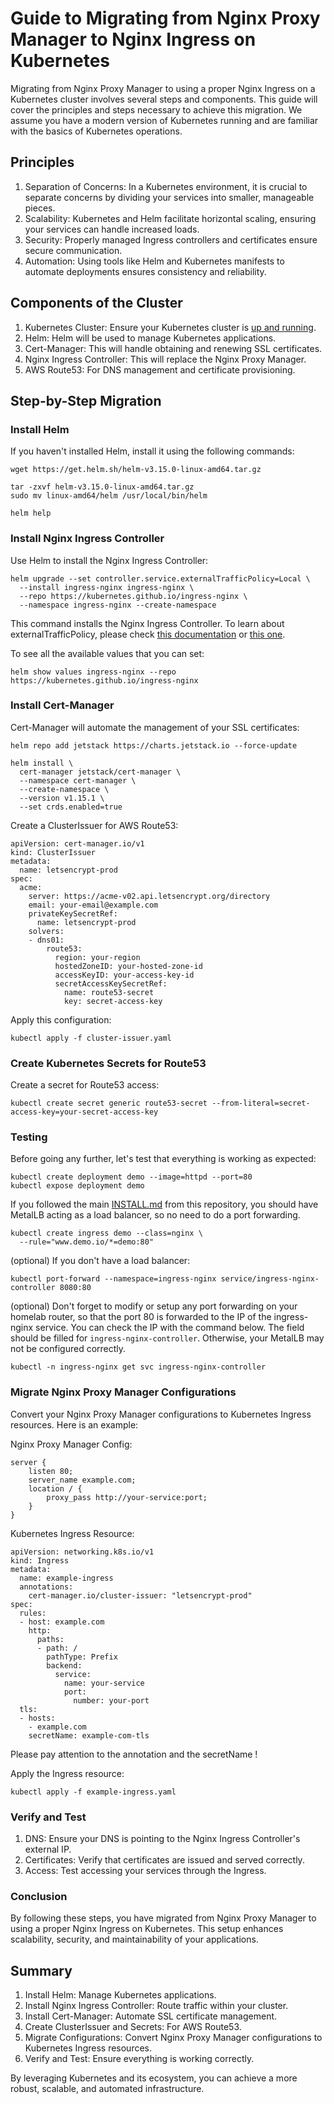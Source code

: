 # Guide to Migrating from Nginx Proxy Manager to Nginx Ingress on Kubernetes

Migrating from Nginx Proxy Manager to using a proper Nginx Ingress on a Kubernetes cluster involves several steps and components. This guide will cover the principles and steps necessary to achieve this migration. We assume you have a modern version of Kubernetes running and are familiar with the basics of Kubernetes operations.

## Principles

1. Separation of Concerns: In a Kubernetes environment, it is crucial to separate concerns by dividing your services into smaller, manageable pieces.
2. Scalability: Kubernetes and Helm facilitate horizontal scaling, ensuring your services can handle increased loads.
3. Security: Properly managed Ingress controllers and certificates ensure secure communication.
4. Automation: Using tools like Helm and Kubernetes manifests to automate deployments ensures consistency and reliability.

## Components of the Cluster

1. Kubernetes Cluster: Ensure your Kubernetes cluster is [up and running](../INSTALL.md).
2. Helm: Helm will be used to manage Kubernetes applications.
3. Cert-Manager: This will handle obtaining and renewing SSL certificates.
4. Nginx Ingress Controller: This will replace the Nginx Proxy Manager.
5. AWS Route53: For DNS management and certificate provisioning.

## Step-by-Step Migration

### Install Helm

If you haven't installed Helm, install it using the following commands:

```
wget https://get.helm.sh/helm-v3.15.0-linux-amd64.tar.gz
```

```
tar -zxvf helm-v3.15.0-linux-amd64.tar.gz
sudo mv linux-amd64/helm /usr/local/bin/helm
```

```
helm help
```

### Install Nginx Ingress Controller

Use Helm to install the Nginx Ingress Controller:

```
helm upgrade --set controller.service.externalTrafficPolicy=Local \
  --install ingress-nginx ingress-nginx \
  --repo https://kubernetes.github.io/ingress-nginx \
  --namespace ingress-nginx --create-namespace
```

This command installs the Nginx Ingress Controller. To learn about externalTrafficPolicy, please check [this documentation](https://metallb.universe.tf/usage/#traffic-policies) or [this one](https://kubernetes.github.io/ingress-nginx/user-guide/retaining-client-ipaddress/).

To see all the available values that you can set:

```
helm show values ingress-nginx --repo https://kubernetes.github.io/ingress-nginx
```

### Install Cert-Manager

Cert-Manager will automate the management of your SSL certificates:

```
helm repo add jetstack https://charts.jetstack.io --force-update

helm install \
  cert-manager jetstack/cert-manager \
  --namespace cert-manager \
  --create-namespace \
  --version v1.15.1 \
  --set crds.enabled=true
```

Create a ClusterIssuer for AWS Route53:

```
apiVersion: cert-manager.io/v1
kind: ClusterIssuer
metadata:
  name: letsencrypt-prod
spec:
  acme:
    server: https://acme-v02.api.letsencrypt.org/directory
    email: your-email@example.com
    privateKeySecretRef:
      name: letsencrypt-prod
    solvers:
    - dns01:
        route53:
          region: your-region
          hostedZoneID: your-hosted-zone-id
          accessKeyID: your-access-key-id
          secretAccessKeySecretRef:
            name: route53-secret
            key: secret-access-key
```

Apply this configuration:

```
kubectl apply -f cluster-issuer.yaml
```

### Create Kubernetes Secrets for Route53

Create a secret for Route53 access:

```
kubectl create secret generic route53-secret --from-literal=secret-access-key=your-secret-access-key
```

### Testing

Before going any further, let's test that everything is working as expected:

```
kubectl create deployment demo --image=httpd --port=80
kubectl expose deployment demo
```

If you followed the main [INSTALL.md](../INSTALL.md) from this repository, you should have MetalLB acting as a load balancer, so no need to do a port forwarding.

```
kubectl create ingress demo --class=nginx \
  --rule="www.demo.io/*=demo:80"
```

(optional) If you don't have a load balancer:

```
kubectl port-forward --namespace=ingress-nginx service/ingress-nginx-controller 8080:80
```

(optional) Don't forget to modify or setup any port forwarding on your homelab router, so that the port 80 is forwarded to the IP of the ingress-nginx service. You can check the IP with the command below. The field <EXTERNAL-IP> should be filled for `ingress-nginx-controller`. Otherwise, your MetalLB may not be configured correctly.

```
kubectl -n ingress-nginx get svc ingress-nginx-controller
```

### Migrate Nginx Proxy Manager Configurations

Convert your Nginx Proxy Manager configurations to Kubernetes Ingress resources. Here is an example:

Nginx Proxy Manager Config:

```
server {
    listen 80;
    server_name example.com;
    location / {
        proxy_pass http://your-service:port;
    }
}
```

Kubernetes Ingress Resource:

```
apiVersion: networking.k8s.io/v1
kind: Ingress
metadata:
  name: example-ingress
  annotations:
    cert-manager.io/cluster-issuer: "letsencrypt-prod"
spec:
  rules:
  - host: example.com
    http:
      paths:
      - path: /
        pathType: Prefix
        backend:
          service:
            name: your-service
            port:
              number: your-port
  tls:
  - hosts:
    - example.com
    secretName: example-com-tls
```

Please pay attention to the annotation and the secretName !

Apply the Ingress resource:

```
kubectl apply -f example-ingress.yaml
```

### Verify and Test

1. DNS: Ensure your DNS is pointing to the Nginx Ingress Controller's external IP.
2. Certificates: Verify that certificates are issued and served correctly.
3. Access: Test accessing your services through the Ingress.

### Conclusion

By following these steps, you have migrated from Nginx Proxy Manager to using a proper Nginx Ingress on Kubernetes. This setup enhances scalability, security, and maintainability of your applications.

## Summary

1. Install Helm: Manage Kubernetes applications.
2. Install Nginx Ingress Controller: Route traffic within your cluster.
3. Install Cert-Manager: Automate SSL certificate management.
4. Create ClusterIssuer and Secrets: For AWS Route53.
5. Migrate Configurations: Convert Nginx Proxy Manager configurations to Kubernetes Ingress resources.
6. Verify and Test: Ensure everything is working correctly.

By leveraging Kubernetes and its ecosystem, you can achieve a more robust, scalable, and automated infrastructure.
